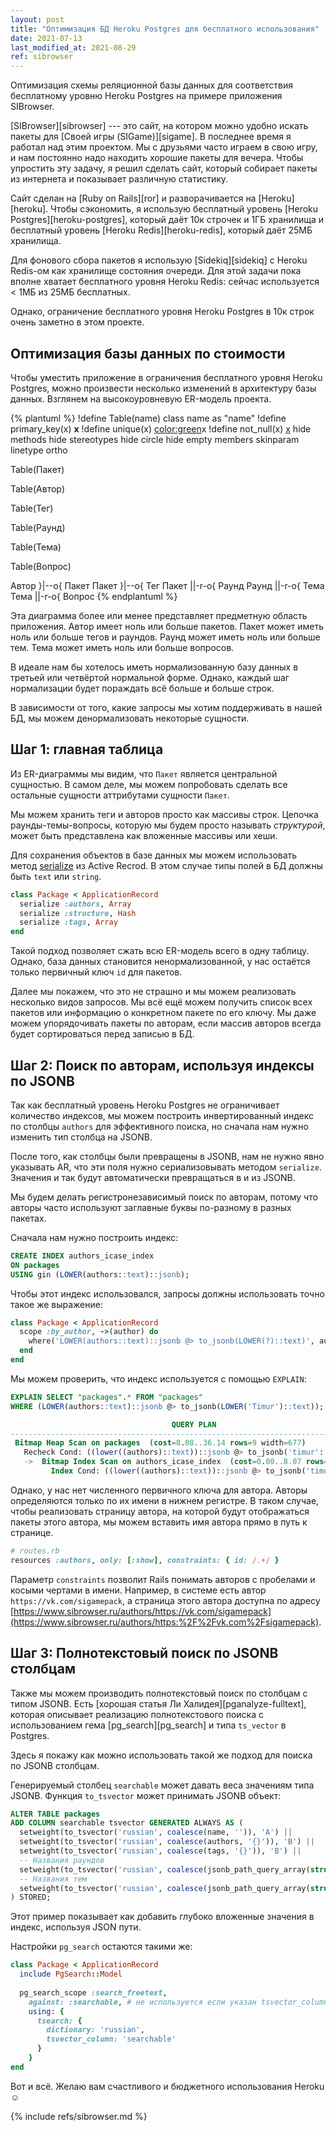 ```yaml
---
layout: post
title: "Оптимизация БД Heroku Postgres для бесплатного использования"
date: 2021-07-13
last_modified_at: 2021-08-29
ref: sibrowser
---
```

Оптимизация схемы реляционной базы данных для соответствия
бесплатному уровню Heroku Postgres на примере приложения SIBrowser.

[SIBrowser][sibrowser] --- это сайт, на котором можно удобно искать
пакеты для [Своей игры (SIGame)][sigame].
В последнее время я работал над этим проектом.
Мы с друзьями часто играем в свою игру, и нам постоянно
надо находить хорошие пакеты для вечера. Чтобы упростить эту задачу,
я решил сделать сайт, который собирает пакеты из интернета и показывает
различную статистику.

Сайт сделан на [Ruby on Rails][ror] и разворачивается на [Heroku][heroku].
Чтобы сэкономить, я использую бесплатный уровень [Heroku Postgres][heroku-postgres],
который даёт 10к строчек и 1ГБ хранилища и бесплатный уровень [Heroku Redis][heroku-redis],
который даёт 25МБ хранилища.

Для фонового сбора пакетов я использую [Sidekiq][sidekiq] с Heroku Redis-ом
как хранилище состояния очереди. Для этой задачи пока вполне хватает
бесплатного уровня Heroku Redis: сейчас используется < 1МБ из 25МБ
бесплатных.

Однако, ограничение бесплатного уровня Heroku Postgres в 10к строк
очень заметно в этом проекте.

## Оптимизация базы данных по стоимости
Чтобы уместить приложение в ограничения бесплатного уровня Heroku Postgres,
можно произвести несколько изменений в архитектуру базы данных.
Взглянем на высокоуровневую ER-модель проекта.

{% plantuml %}
!define Table(name) class name as "name"
!define primary_key(x) <b>x</b>
!define unique(x) <color:green>x</color>
!define not_null(x) <u>x</u>
hide methods
hide stereotypes
hide circle
hide empty members
skinparam linetype ortho

Table(Пакет) 

Table(Автор)

Table(Тег)

Table(Раунд)

Table(Тема)

Table(Вопрос)

Автор }|--o{ Пакет
Пакет }|--o{ Тег
Пакет ||-r-o{ Раунд
Раунд ||-r-o{ Тема
Тема ||-r-o{ Вопрос
{% endplantuml %}

Эта диаграмма более или менее представляет предметную область приложения.
Автор имеет ноль или больше пакетов. Пакет может иметь ноль или больше тегов
и раундов. Раунд может иметь ноль или больше тем. Тема может иметь ноль или
больше вопросов.

В идеале нам бы хотелось иметь нормализованную базу данных в третьей или
четвёртой нормальной форме. Однако, каждый шаг нормализации будет пораждать
всё больше и больше строк.

В зависимости от того, какие запросы мы хотим поддерживать в нашей БД,
мы можем денормализовать некоторые сущности.

## Шаг 1: главная таблица
Из ER-диаграммы мы видим, что `Пакет` является центральной сущностью.
В самом деле, мы можем попробовать сделать все остальные сущности аттрибутами
сущности `Пакет`.

Мы можем хранить теги и авторов просто как массивы строк. Цепочка
раунды-темы-вопросы, которую мы будем просто называть *структурой*, может
быть представлена как вложенные массивы или хеши.

Для сохранения объектов в базе данных мы можем использовать метод [serialize](serialize)
из Active Recrod. В этом случае типы полей в БД должны быть `text` или `string`.

```ruby
class Package < ApplicationRecord
  serialize :authors, Array
  serialize :structure, Hash
  serialize :tags, Array
end
```

Такой подход позволяет сжать всю ER-модель всего в одну таблицу. Однако,
база данных становится ненормализованной, у нас остаётся только первичный
ключ `id` для пакетов.

Далее мы покажем, что это не страшно и мы можем реализовать несколько
видов запросов. Мы всё ещё можем получить список всех пакетов или информацию
о конкретном пакете по его ключу. Мы даже можем упорядочивать пакеты по авторам,
если массив авторов всегда будет сортироваться перед записью в БД.

## Шаг 2: Поиск по авторам, используя индексы по JSONB
Так как бесплатный уровень Heroku Postgres не ограничивает количество индексов,
мы можем построить инвертированный индекс по столбцы `authors` для эффективного
поиска, но сначала нам нужно изменить тип столбца на JSONB.

После того, как столбцы были превращены в JSONB, нам не нужно явно указывать
AR, что эти поля нужно сериализовывать методом `serialize`. Значения и так
будут автоматически превращаться в и из JSONB.

Мы будем делать регистронезависимый поиск по авторам, потому что 
авторы часто используют заглавные буквы по-разному в разных пакетах.

Сначала нам нужно построить индекс:

```sql
CREATE INDEX authors_icase_index
ON packages
USING gin (LOWER(authors::text)::jsonb);
```

Чтобы этот индекс использовался, запросы должны использовать точно такое же
выражение:

```ruby
class Package < ApplicationRecord
  scope :by_author, ->(author) do
    where('LOWER(authors::text)::jsonb @> to_jsonb(LOWER(?)::text)', author)
  end
end
```

Мы можем проверить, что индекс используется с помощью `EXPLAIN`:
```sql
EXPLAIN SELECT "packages".* FROM "packages"
WHERE (LOWER(authors::text)::jsonb @> to_jsonb(LOWER('Timur')::text));

                                    QUERY PLAN                                    
----------------------------------------------------------------------------------
 Bitmap Heap Scan on packages  (cost=8.08..36.14 rows=9 width=677)
   Recheck Cond: ((lower((authors)::text))::jsonb @> to_jsonb('timur'::text))
   ->  Bitmap Index Scan on authors_icase_index  (cost=0.00..8.07 rows=9 width=0)
         Index Cond: ((lower((authors)::text))::jsonb @> to_jsonb('timur'::text))
```

Однако, у нас нет численного первичного ключа для автора. Авторы определяются
только по их имени в нижнем регистре. В таком случае, чтобы реализовать страницу автора,
на которой будут отображаться пакеты этого автора, мы можем вставить имя
автора прямо в путь к странице.

```ruby
# routes.rb
resources :authors, only: [:show], constraints: { id: /.+/ }
```

Параметр `constraints` позволит Rails понимать авторов с пробелами и
косыми чертами в имени. Например, в системе есть автор `https://vk.com/sigamepack`,
а страница этого автора доступна по адресу
[https://www.sibrowser.ru/authors/https://vk.com/sigamepack](https://www.sibrowser.ru/authors/https:%2F%2Fvk.com%2Fsigamepack).

## Шаг 3: Полнотекстовый поиск по JSONB столбцам 
Также мы можем производить полнотекстовый поиск по столбцам с типом JSONB.
Есть [хорошая статья Ли Халидея][pganalyze-fulltext], которая описывает реализацию
полнотекстового поиска с использованием гема [pg_search][pg_search] и типа `ts_vector`
в Postgres.

Здесь я покажу как можно использовать такой же подход для поиска по JSONB столбцам.


Генерируемый столбец `searchable` может давать веса значениям типа JSONB. Функция
`to_tsvector` может принимать JSONB объект:

```sql
ALTER TABLE packages
ADD COLUMN searchable tsvector GENERATED ALWAYS AS (
  setweight(to_tsvector('russian', coalesce(name, '')), 'A') ||
  setweight(to_tsvector('russian', coalesce(authors, '{}')), 'B') ||
  setweight(to_tsvector('russian', coalesce(tags, '{}')), 'B') ||
  -- Названия раундов
  setweight(to_tsvector('russian', coalesce(jsonb_path_query_array(structure, '$[*].name'), '{}')), 'B') ||
  -- Названия тем
  setweight(to_tsvector('russian', coalesce(jsonb_path_query_array(structure, '$[*].themes[*].name'), '{}')), 'B')
) STORED;
```

Этот пример показывает как добавить глубоко вложенные значения в индекс, используя
JSON пути.

Настройки `pg_search` остаются такими же:
```ruby
class Package < ApplicationRecord
  include PgSearch::Model
  
  pg_search_scope :search_freetext,
    against: :searchable, # не используется если указан tsvector_column
    using: {
      tsearch: {
        dictionary: 'russian',
        tsvector_column: 'searchable'
      }
    }
end
```

Вот и всё. Желаю вам счастливого и бюджетного использования Heroku :relaxed:

{% include refs/sibrowser.md %}

